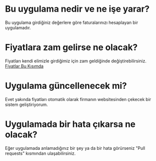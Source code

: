 # Bu uygulama nedir ve ne işe yarar?
Bu uygulama girdiğiniz değerlere göre faturalarınızı hesaplayan bir uygulamadır.

# Fiyatlara zam gelirse ne olacak?
Fiyatları kendi elimizle girdiğimiz için zam geldiğinde değiştirebilirsiniz. [Fiyatlar Bu Kısımda](https://www.hizliresim.com/k3jurwp)

# Uygulama güncellenecek mi?
Evet yakında fiyatları otomatik olarak firmanın websitesinden çekecek bir sistem geliştiriyorum.

# Uygulamada bir hata çıkarsa ne olacak?
Eğer uygulamada anlamadığınız bir şey ya da bir hata görürseniz "Pull requests" kısmından ulaşabilirsiniz.
